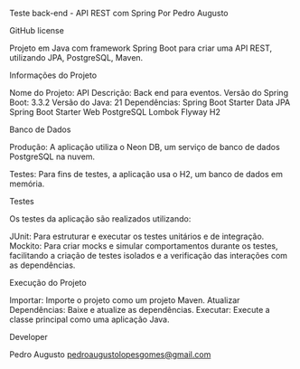 Teste back-end - API REST com Spring
Por Pedro Augusto

GitHub license

Projeto em Java com framework Spring Boot para criar uma API REST, utilizando JPA, PostgreSQL, Maven.

Informações do Projeto

Nome do Projeto: API
Descrição: Back end para eventos.
Versão do Spring Boot: 3.3.2
Versão do Java: 21
Dependências:
Spring Boot Starter Data JPA
Spring Boot Starter Web
PostgreSQL
Lombok
Flyway
H2 

Banco de Dados

Produção: A aplicação utiliza o Neon DB, um serviço de banco de dados PostgreSQL na nuvem.

Testes: Para fins de testes, a aplicação usa o H2, um banco de dados em memória.

Testes

Os testes da aplicação são realizados utilizando:

JUnit: Para estruturar e executar os testes unitários e de integração.
Mockito: Para criar mocks e simular comportamentos durante os testes, facilitando a criação de testes isolados e a verificação das interações com as dependências.

Execução do Projeto

Importar: Importe o projeto como um projeto Maven.
Atualizar Dependências: Baixe e atualize as dependências.
Executar: Execute a classe principal como uma aplicação Java.

Developer

Pedro Augusto
pedroaugustolopesgomes@gmail.com
